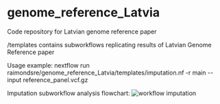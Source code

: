 # genome_reference_Latvia
Code repository for Latvian genome reference paper

/templates contains subworkflows replicating results of Latvian Genome Reference paper

Usage example: nextflow run raimondsre/genome_reference_Latvia/templates/imputation.nf -r main --input reference_panel.vcf.gz

Imputation subworkflow analysis flowchart:
![workflow imputation](https://github.com/raimondsre/genome_reference_Latvia/assets/48753643/ab122bf1-5fae-4615-bb88-62f35732e589)
